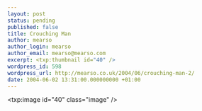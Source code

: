 ```yaml
---
layout: post
status: pending
published: false
title: Crouching Man
author: mearso
author_login: mearso
author_email: mearso@mearso.com
excerpt: <txp:thumbnail id="40" />
wordpress_id: 598
wordpress_url: http://mearso.co.uk/2004/06/crouching-man-2/
date: 2004-06-02 13:31:00.000000000 +01:00
---
```

<txp:image id="40" class="image" />

